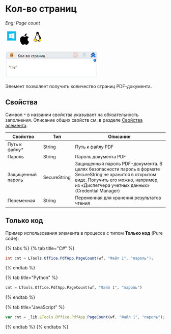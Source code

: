 # Кол-во страниц

*Eng: Page count*

![](<../../../.gitbook/assets/image (100) (1) (1) (1) (1) (1) (1) (1) (2) (133).png>)

![](<../../../.gitbook/assets/image (348).png>)

Элемент позволяет получить количество страниц PDF-документа.

## Свойства
Символ `*` в названии свойства указывает на обязательность заполнения. Описание общих свойств см. в разделе [Свойства элемента](https://docs.primo-rpa.ru/primo-rpa/primo-studio/process/elements#svoistva-elementa).

| Свойство       | Тип    | Описание                                   |
| -------------- | ------ | ------------------------------------------ |
| Путь к файлу\* | String | Путь к файлу PDF                           |
| Пароль         | String | Пароль документа PDF                       |
| Защищенный пароль | SecureString | Защищенный пароль PDF-документа. В целях безопасности пароль в формате SecureString не хранится в открытом виде. Получить его можно, например, из «Диспетчера учетных данных» (Credential Manager) |
| Переменная     | String | Переменная для хранения результатов чтения |

## Только код

Пример использования элемента в процессе с типом **Только код** (Pure code):

{% tabs %}
{% tab title="C#" %}
```csharp
int cnt = LTools.Office.PdfApp.PageCount(wf, "Файл 1", "пароль");
```
{% endtab %}

{% tab title="Python" %}
```python
cnt = LTools.Office.PdfApp.PageCount(wf, "Файл 1", "пароль")
```
{% endtab %}

{% tab title="JavaScript" %}
```javascript
var cnt = _lib.LTools.Office.PdfApp.PageCount(wf, "Файл 1", "пароль");
```
{% endtab %}
{% endtabs %}
